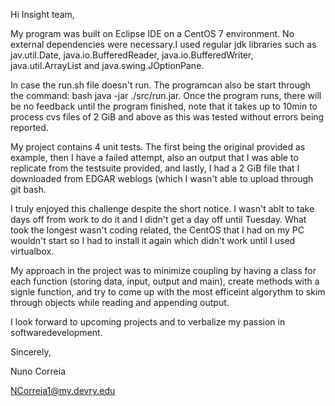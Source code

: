 

Hi Insight team,



My program was built on Eclipse IDE on a CentOS 7 environment.
No external dependencies were necessary.I used regular jdk libraries such as jav.util.Date, java.io.BufferedReader, java.io.BufferedWriter, java.util.ArrayList and java.swing.JOptionPane.




In case the run.sh file doesn't run. The programcan also be start through the command: bash java -jar ./src/run.jar. Once the program runs, there will be no feedback until the program finished, note that it takes up to 10min to process cvs files of 2 GiB and above as this was tested without errors being reported.



My project contains 4 unit tests. The first being the original provided as example, then I have a failed attempt, also an output that I was able to replicate from the testsuite provided, and lastly, I had a 2 GiB file that I downloaded from EDGAR weblogs (which I wasn't able to upload through git bash.

I truly  enjoyed this challenge despite the short notice. I wasn't ablt to take days off from work to do it and I didn't get a day off until Tuesday. What took the longest wasn't coding related, the CentOS that I had on my PC wouldn't start so I had to install it again which didn't work until I used virtualbox.




My approach in the project was to minimize coupling by having a class for each function (storing data, input, output and main), create methods with a signle function, and try to come up with the most efficeint algorythm to skim through objects while reading and appending output. 



I look forward to upcoming projects and to verbalize  my passion  in softwaredevelopment.




Sincerely,





Nuno Correia

NCorreia1@my.devry.edu
      